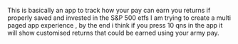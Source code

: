 This is basically an app to track how your pay can earn you returns if properly saved and invested in the S&P 500 etfs 
I am trying to create a multi paged app experience , by the end i think if you press 10 qns in the app it will show customised returns that could be earned using your army pay. 
